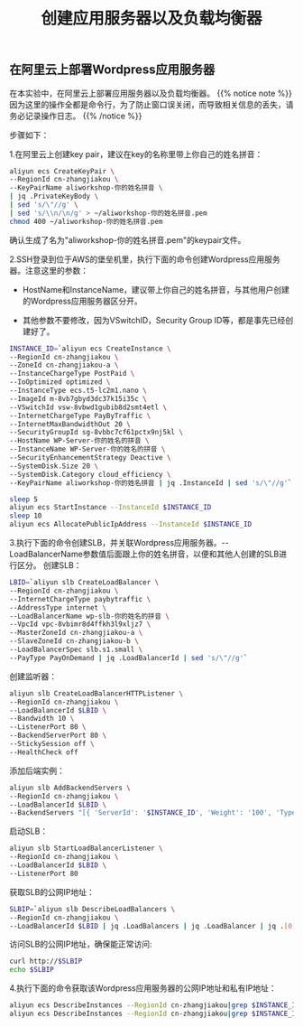 ﻿---
title: "创建应用服务器以及负载均衡器"
chapter: false
weight: 31
---

## 在阿里云上部署Wordpress应用服务器

在本实验中，在阿里云上部署应用服务器以及负载均衡器。
{{% notice note %}}
因为这里的操作全都是命令行，为了防止窗口误关闭，而导致相关信息的丢失，请务必记录操作日志。
{{% /notice  %}}

步骤如下：

1.在阿里云上创建key pair，建议在key的名称里带上你自己的姓名拼音：
```bash
aliyun ecs CreateKeyPair \
--RegionId cn-zhangjiakou \
--KeyPairName aliworkshop-你的姓名拼音 \
| jq .PrivateKeyBody \
| sed 's/\"//g' \
| sed 's/\\n/\n/g' > ~/aliworkshop-你的姓名拼音.pem
chmod 400 ~/aliworkshop-你的姓名拼音.pem
```

确认生成了名为"aliworkshop-你的姓名拼音.pem"的keypair文件。

2.SSH登录到位于AWS的堡垒机里，执行下面的命令创建Wordpress应用服务器。注意这里的参数：

- HostName和InstanceName，建议带上你自己的姓名拼音，与其他用户创建的Wordpress应用服务器区分开。

- 其他参数不要修改，因为VSwitchID，Security Group ID等，都是事先已经创建好了。

```bash
INSTANCE_ID=`aliyun ecs CreateInstance \
--RegionId cn-zhangjiakou \
--ZoneId cn-zhangjiakou-a \
--InstanceChargeType PostPaid \
--IoOptimized optimized \
--InstanceType ecs.t5-lc2m1.nano \
--ImageId m-8vb7gbyd3dc37k15i35c \
--VSwitchId vsw-8vbwd1gubib8d2smt4etl \
--InternetChargeType PayByTraffic \
--InternetMaxBandwidthOut 20 \
--SecurityGroupId sg-8vbbc7cf61pctx9nj5kl \
--HostName WP-Server-你的姓名的拼音 \
--InstanceName WP-Server-你的姓名的拼音 \
--SecurityEnhancementStrategy Deactive \
--SystemDisk.Size 20 \
--SystemDisk.Category cloud_efficiency \
--KeyPairName aliworkshop-你的姓名拼音 | jq .InstanceId | sed 's/\"//g'`

sleep 5
aliyun ecs StartInstance --InstanceId $INSTANCE_ID
sleep 10
aliyun ecs AllocatePublicIpAddress --InstanceId $INSTANCE_ID
```

3.执行下面的命令创建SLB，并关联Wordpress应用服务器。--LoadBalancerName参数值后面跟上你的姓名拼音，以便和其他人创建的SLB进行区分。
创建SLB：
```bash
LBID=`aliyun slb CreateLoadBalancer \
--RegionId cn-zhangjiakou \
--InternetChargeType paybytraffic \
--AddressType internet \
--LoadBalancerName wp-slb-你的姓名的拼音 \
--VpcId vpc-8vbimr8d4ffkh3l9xljz7 \
--MasterZoneId cn-zhangjiakou-a \
--SlaveZoneId cn-zhangjiakou-b \
--LoadBalancerSpec slb.s1.small \
--PayType PayOnDemand | jq .LoadBalancerId | sed 's/\"//g'`
```

创建监听器：
```bash
aliyun slb CreateLoadBalancerHTTPListener \
--RegionId cn-zhangjiakou \
--LoadBalancerId $LBID \
--Bandwidth 10 \
--ListenerPort 80 \
--BackendServerPort 80 \
--StickySession off \
--HealthCheck off
```

添加后端实例：
```bash
aliyun slb AddBackendServers \
--RegionId cn-zhangjiakou \
--LoadBalancerId $LBID \
--BackendServers "[{ 'ServerId': '$INSTANCE_ID', 'Weight': '100', 'Type': 'ecs'}]"
```

启动SLB：
```bash
aliyun slb StartLoadBalancerListener \
--RegionId cn-zhangjiakou \
--LoadBalancerId $LBID \
--ListenerPort 80
```

获取SLB的公网IP地址：
```bash
SLBIP=`aliyun slb DescribeLoadBalancers \
--RegionId cn-zhangjiakou \
--LoadBalancerId $LBID | jq .LoadBalancers | jq .LoadBalancer | jq .[0] | jq .Address | sed 's/\"//g'`
```

访问SLB的公网IP地址，确保能正常访问:
```bash
curl http://$SLBIP
echo $SLBIP
```

4.执行下面的命令获取该Wordpress应用服务器的公网IP地址和私有IP地址：
```bash
aliyun ecs DescribeInstances --RegionId cn-zhangjiakou|grep $INSTANCE_ID|jq .Instances | jq .Instance | jq .[0] | jq .PublicIpAddress | jq .IpAddress
aliyun ecs DescribeInstances --RegionId cn-zhangjiakou|grep $INSTANCE_ID|jq .Instances | jq .Instance | jq .[0] | jq .NetworkInterfaces | jq .NetworkInterface | jq .[0] | jq .PrimaryIpAddress
```

